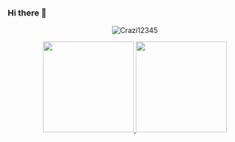 ### Hi there 👋

<p align="center"> <img src="https://komarev.com/ghpvc/?username=Crazi12345&label=Profile%20views&color=0e75b6&style=flat" alt="Crazi12345" /> </p>


<div align="center">
  <a href="https://github.com/Crazi12345">
  <img height="180em" src="https://github-readme-stats.vercel.app/api?username=Crazi12345&show_icons=true&theme=codeSTACKr&include_all_commits=true&count_private=true"/>
  <img height="180em" src="https://github-readme-stats.vercel.app/api/top-langs/?username=Crazi12345&layout=compact&langs_count=8&theme=codeSTACKr"/> 
</div>

<!--
**Crazi12345/Crazi12345** is a ✨ _special_ ✨ repository because its `README.md` (this file) appears on your GitHub profile.

Here are some ideas to get you started:

- 🔭 I’m currently working on ...
- 🌱 I’m currently learning ...
- 👯 I’m looking to collaborate on ...
- 🤔 I’m looking for help with ...
- 💬 Ask me about ...
- 📫 How to reach me: ...
- 😄 Pronouns: ...
- ⚡ Fun fact: ...
-->
